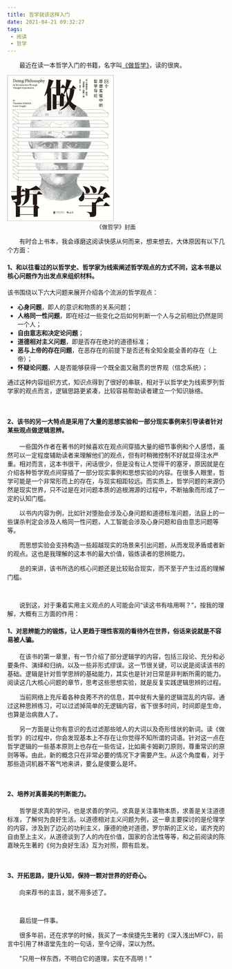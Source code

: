 ```yaml
---
title: 哲学就该这样入门
date: 2021-04-21 09:32:27
tags:
 - 阅读
 - 哲学
---
```




&emsp;&emsp;最近在读一本哲学入门的书籍，名字叫[《做哲学》](https://book.douban.com/subject/30136393/)，读的很爽。



<img src="./zhexuejiugaizheyangrumen/zuozhexue.png" alt="zuozhexue" style="zoom:33%;" />

<center><font size=2>《做哲学》封面</font></center>

&emsp;&emsp;有时合上书本，我会琢磨这阅读快感从何而来，想来想去，大体原因有以下几个方面：

#### 1、和以往看过的以哲学史、哲学家为线索阐述哲学观点的方式不同，这本书是以核心问题作为出发点来组织材料。

该书围绕以下六大问题来展开介绍各个流派的哲学观点：

+ **心身问题**，即人的意识和物质的关系问题；
+ **人格同一性问题**，即在经过一些变化之后如何判断一个人与之前相比仍然是同一个人；
+ **自由意志和决定论问题**；
+ **道德相对主义问题**，即是否存在绝对的道德标准；
+ **恶与上帝的存在问题**，在恶存在的前提下是否还有全知全能全善的存在（上帝）；
+ **怀疑论问题**，人是否能够获得一个既全面又融贯的世界观（信念系统）；

通过这种内容组织方式，知识点得到了很好的串联，相对于以哲学史为线索罗列哲学家的观点而言，逻辑思路更紧凑，比较容易帮助读者建立一个知识脉络。

<br>

#### 2、该书的另一大特点是采用了大量的思想实验和一部分现实事例来引导读者针对某些观点做逻辑思辨。

&emsp;&emsp;一些国外作者在著书的时候喜欢在观点间穿插大量的细节事例和个人感悟，虽然可以一定程度辅助读者来理解他们的观点，但有时稍微控制不好就显得注水严重。相对而言，这本书很干，闲话很少，但是没有让人觉得干的塞牙，原因就是在介绍各种哲学观点间穿插了一部分现实事例和思想实验的内容。在很多人眼里，哲学可能是一个非常形而上的存在，与现实相距较远。而实质上，哲学问题的来源仍然是现实世界，只不过是在对问题本质的追根溯源的过程中，不断抽象而形成了一定的认知门槛。

&emsp;&emsp;以书内内容为例，比如针对堕胎会涉及心身问题和道德标准问题，法庭上的一些谋杀判定会涉及人格同一性问题，人工智能会涉及心身问题和自由意志问题等等。

&emsp;&emsp;而思想实验会支持构造一些超越现实的场景来引出问题，从而发现矛盾或者新的观点。这也是我理解的这本书的最大价值，锻炼读者的思辨能力。

&emsp;&emsp;总的来讲，该书所选的核心问题还是比较贴合现实，而不至于产生过高的理解门槛。

<br>

&emsp;&emsp;说到这，对于秉着实用主义观点的人可能会问“读这书有啥用啊？”，按我的理解，大概有三方面的作用：

#### 1、对思辨能力的锻炼，让人更趋于理性客观的看待外在世界，俗话来说就是不容易被人骗。

&emsp;&emsp;在该书的第一章里，有一节介绍了部分逻辑学的内容，包括三段论、充分和必要条件、演绎和归纳，以及一些非形式缪误。这一节很关键，可以说是阅读该书的基础。逻辑是针对哲学思辨的基础能力，其实也是针对日常是非判断所需的能力。阅读这几大核心问题的章节，思考这些思想实验，就是反复实践逻辑思辨的过程。

&emsp;&emsp;当前网络上充斥着各种良莠不齐的信息，其中就有大量的逻辑混乱的内容。通过这种思辨练习，可以过滤掉简单的无逻辑内容，省下很多时间，时间即是生命，也算是治病救人了。

&emsp;&emsp;另一方面是让你有意识的去过滤那些唬人的大词以及奇形怪状的新词。读《做哲学》的过程中，你会发现基本上不存在让你觉得不知所谓的词语。针对这一点在哲学逻辑的一些基本原则上也存在一些佐证，比如奥卡姆剃刀原则，尊重常识的原则等等。由此，新的概念只在非常必要的情况下才需要产生。从这个角度看，对于那些造词机器不客气地来讲，要么是傻要么是坏。

<br>

#### 2、培养对真善美的判断能力。

&emsp;&emsp;哲学是求真的学问，也是求善的学问。求真是关注事物本质，求善是关注道德标准，了解何为良好生活。以道德相对主义问题为例，这一章主要探讨的是伦理学的内容，涉及到了边沁的功利主义，康德的绝对道德，罗尔斯的正义论，诺齐克的自由至上主义，从道德谈到了人的内在价值，国家的合法性等等，和之前阅读的陈嘉映先生著的《何为良好生活》互为对照，颇有启发。

<br>

#### 3、开拓思路，提升认知，保持一颗对世界的好奇心。

&emsp;&emsp;向来荐书的主旨，就不用多述了。

<br>

&emsp;&emsp;最后提一件事。

&emsp;&emsp;很多年前，还在求学的时候，我买了一本侯捷先生著的《深入浅出MFC》，前言中引用了林语堂先生的一句话，至今记得，深以为然。

&emsp;&emsp;"只用一样东西，不明白它的道理，实在不高明！"